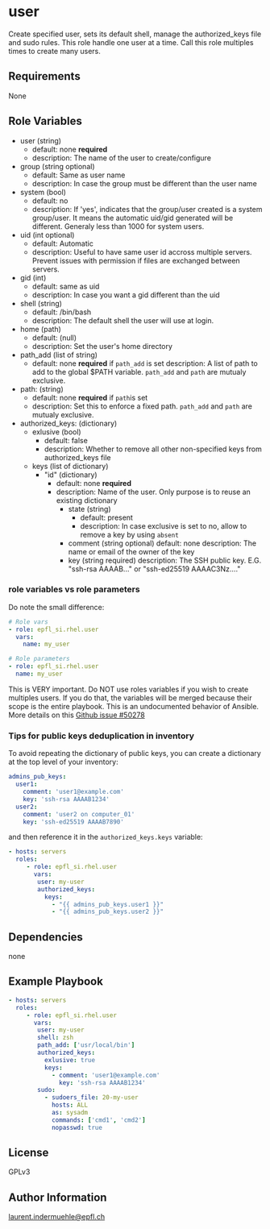 user
=========

Create specified user, sets its default shell, manage the authorized_keys file and sudo rules.
This role handle one user at a time. Call this role multiples times to create many users.

Requirements
------------

None

Role Variables
--------------

* user (string)
  * default: none **required**
  * description: The name of the user to create/configure
* group (string optional)
  * default: Same as user name
  * description: In case the group must be different than the user name
* system (bool)
  * default: no
  * description: If 'yes', indicates that the group/user created is a system group/user. It means the automatic uid/gid generated will be different. Generaly less than 1000 for system users.
* uid (int optional)
  * default: Automatic
  * description: Useful to have same user id accross multiple servers. Prevent issues with permission if files are exchanged between servers.
* gid (int)
  * default: same as uid
  * description: In case you want a gid different than the uid
* shell (string)
  * default: /bin/bash
  * description: The default shell the user will use at login.
* home (path)
  * default: (null)
  * description: Set the user's home directory
* path_add (list of string)
  * default: none **required** if `path_add` is set
    description: A list of path to add to the global $PATH variable. `path_add` and `path` are mutualy exclusive.
* path: (string)
  * default: none **required** if `path`is set
  * description: Set this to enforce a fixed path. `path_add` and `path` are mutualy exclusive.
* authorized_keys: (dictionary)
  * exlusive (bool)
    * default: false
    * description: Whether to remove all other non-specified keys from authorized_keys file
  * keys (list of dictionary)
    * "id" (dictionary)
      * default: none **required**
      * description: Name of the user. Only purpose is to reuse an existing dictionary
        * state (string)
          * default: present
          * description: In case exclusive is set to no, allow to remove a key by using `absent`
        * comment (string optional)
          default: none
          description: The name or email of the owner of the key
        * key (string required)
          description: The SSH public key. E.G. "ssh-rsa AAAAB..." or "ssh-ed25519 AAAAC3Nz...."


### role variables vs role parameters

Do note the small difference:

```yaml
# Role vars
- role: epfl_si.rhel.user
  vars:
    name: my_user

# Role parameters
- role: epfl_si.rhel.user
  name: my_user
```

This is VERY important. Do NOT use roles variables if you wish to create multiples users. If you do that, the variables will be merged because their scope is the entire playbook. This is an undocumented behavior of Ansible. More details on this [Github issue #50278](https://github.com/ansible/ansible/issues/50278)


### Tips for public keys deduplication in inventory

To avoid repeating the dictionary of public keys, you can create a dictionary at the top level of your inventory:

```yaml
admins_pub_keys:
  user1:
    comment: 'user1@example.com'
    key: 'ssh-rsa AAAAB1234'
  user2:
    comment: 'user2 on computer_01'
    key: 'ssh-ed25519 AAAAB7890'
```

and then reference it in the `authorized_keys.keys` variable:

```yaml
- hosts: servers
  roles:
     - role: epfl_si.rhel.user
       vars:
        user: my-user
        authorized_keys:
          keys:
            - "{{ admins_pub_keys.user1 }}"
            - "{{ admins_pub_keys.user2 }}"
```


Dependencies
------------

none


Example Playbook
----------------

```yaml
- hosts: servers
  roles:
     - role: epfl_si.rhel.user
       vars:
        user: my-user
        shell: zsh
        path_add: ['usr/local/bin']
        authorized_keys:
          exlusive: true
          keys:
            - comment: 'user1@example.com'
              key: 'ssh-rsa AAAAB1234'
        sudo:
          - sudoers_file: 20-my-user
            hosts: ALL
            as: sysadm
            commands: ['cmd1', 'cmd2']
            nopasswd: true
```

License
-------

GPLv3

Author Information
------------------

laurent.indermuehle@epfl.ch
